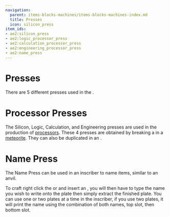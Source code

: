 ```yaml
---
navigation:
  parent: items-blocks-machines/items-blocks-machines-index.md
  title: Presses
  icon: silicon_press
item_ids:
- ae2:silicon_press
- ae2:logic_processor_press
- ae2:calculation_processor_press
- ae2:engineering_processor_press
- ae2:name_press
---
```

# Presses

There are 5 different presses used in the <ItemLink id="inscriber" />. 

# Processor Presses

The Silicon, Logic, Calculation, and Engineering presses are used in the production of [processors](processors.md).
These 4 presses are obtained by breaking a <ItemLink id="mysterious_cube" /> in a [meteorite](./features/meteorites.md).
They can also be duplicated in an <ItemLink id="inscriber" />.

<RecipeFor id="silicon_press" />

<RecipeFor id="logic_processor_press" />

<RecipeFor id="calculation_processor_press" />

<RecipeFor id="engineering_processor_press" />

# Name Press

The Name Press can be used in an inscriber to name items, similar to an anvil.

To craft right click the <ItemLink id="certus_quartz_cutting_knife"/> or <ItemLink id="nether_quartz_cutting_knife"/>
and insert an <ItemLink id="minecraft:iron_ingot" />, you will then have to type the name you
wish to write onto the plate then simply extract the finished plate. You can use one or two plates at a time in the inscriber,
if you use two plates, it will print the name using the combination of both names, top slot, then bottom slot.